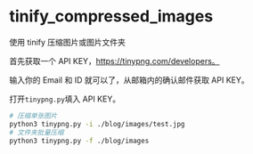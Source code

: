 # tinify_compressed_images

使用 tinify 压缩图片或图片文件夹

首先获取一个 API KEY，https://tinypng.com/developers。

输入你的 Email 和 ID 就可以了，从邮箱内的确认邮件获取 API KEY。

打开`tinypng.py`填入 API KEY。

```bash
# 压缩单张图片
python3 tinypng.py -i ./blog/images/test.jpg
# 文件夹批量压缩
python3 tinypng.py -f ./blog/images
```
